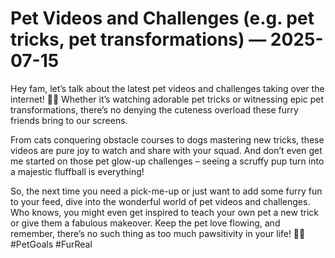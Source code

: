 # Pet Videos and Challenges (e.g. pet tricks, pet transformations) — 2025-07-15

Hey fam, let’s talk about the latest pet videos and challenges taking over the internet! 🐾🎥 Whether it’s watching adorable pet tricks or witnessing epic pet transformations, there’s no denying the cuteness overload these furry friends bring to our screens.

From cats conquering obstacle courses to dogs mastering new tricks, these videos are pure joy to watch and share with your squad. And don’t even get me started on those pet glow-up challenges – seeing a scruffy pup turn into a majestic fluffball is everything!

So, the next time you need a pick-me-up or just want to add some furry fun to your feed, dive into the wonderful world of pet videos and challenges. Who knows, you might even get inspired to teach your own pet a new trick or give them a fabulous makeover. Keep the pet love flowing, and remember, there’s no such thing as too much pawsitivity in your life! 🐶💕 #PetGoals #FurReal